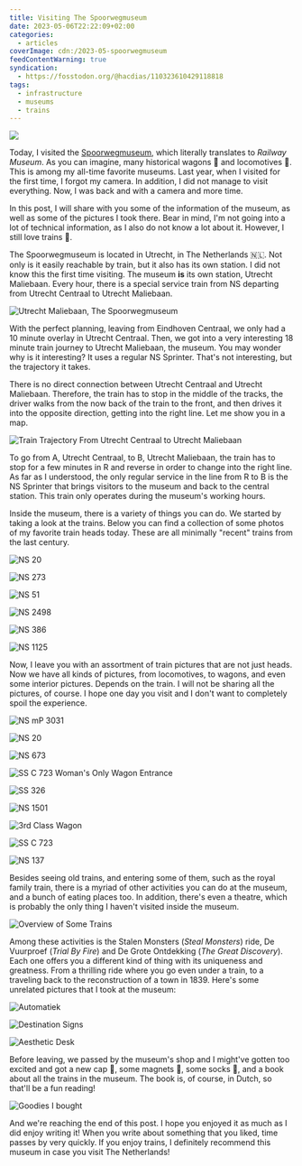 ```yaml
---
title: Visiting The Spoorwegmuseum
date: 2023-05-06T22:22:09+02:00
categories:
  - articles
coverImage: cdn:/2023-05-spoorwegmuseum
feedContentWarning: true
syndication:
  - https://fosstodon.org/@hacdias/110323610429118818
tags:
  - infrastructure
  - museums
  - trains
---
```


<style>
.train-gif {
  margin-top: -1.5rem;
  margin-right: -4rem;
  max-width: 15rem;
}

.train-gif + p {
  margin-top: 2.5rem;
}
</style>

![](https://cdn.hacdias.com/media/2023-05-train.gif?class=pixelated+left+train-gif)

Today, I visited the [Spoorwegmuseum](https://www.spoorwegmuseum.nl/), which literally translates to *Railway Museum*. As you can imagine, many historical wagons 🚃 and locomotives 🚂. This is among my all-time favorite museums. Last year, when I visited for the first time, I forgot my camera. In addition, I did not manage to visit everything. Now, I was back and with a camera and more time.

<!--more-->

<style>
:root,
:root.dark {
  --c-h: 21;
  --c-s: 27%;
  --c-l: 47%;
}

.grid3 {
    grid-template-columns: repeat(3, 1fr);
}
</style>

In this post, I will share with you some of the information of the museum, as well as some of the pictures I took there. Bear in mind, I'm not going into a lot of technical information, as I also do not know a lot about it. However, I still love trains 🚅.

The Spoorwegmuseum is located in Utrecht, in The Netherlands 🇳🇱. Not only is it easily reachable by train, but it also has its own station. I did not know this the first time visiting. The museum **is** its own station, Utrecht Maliebaan. Every hour, there is a special service train from NS departing from Utrecht Centraal to Utrecht Maliebaan.

![Utrecht Maliebaan, The Spoorwegmuseum](cdn:/2023-05-spoorwegmuseum?class=fw)

With the perfect planning, leaving from Eindhoven Centraal, we only had a 10 minute overlay in Utrecht Centraal. Then, we got into a very interesting 18 minute train journey to Utrecht Maliebaan, the museum. You may wonder why is it interesting? It uses a regular NS Sprinter. That's not interesting, but the trajectory it takes.

There is no direct connection between Utrecht Centraal and Utrecht Maliebaan. Therefore, the train has to stop in the middle of the tracks, the driver walks from the now back of the train to the front, and then drives it into the opposite direction, getting into the right line. Let me show you in a map.

![Train Trajectory From Utrecht Centraal to Utrecht Maliebaan](cdn:/2023-05-spoorwegmuseum-train-route?class=fw)

To go from A, Utrecht Centraal, to B, Utrecht Maliebaan, the train has to stop for a few minutes in R and reverse in order to change into the right line. As far as I understood, the only regular service in the line from R to B is the NS Sprinter that brings visitors to the museum and back to the central station. This train only operates during the museum's working hours.

Inside the museum, there is a variety of things you can do. We started by taking a look at the trains. Below you can find a collection of some photos of my favorite train heads today. These are all minimally "recent" trains from the last century.

<div class='fw fg grid3'>

![](cdn:/2023-05-spoorwegmuseum-ns-20 "NS 20")

![](cdn:/2023-05-spoorwegmuseum-ns-273 "NS 273")

![](cdn:/2023-05-spoorwegmuseum-ns-51 "NS 51")

![](cdn:/2023-05-spoorwegmuseum-ns-2498 "NS 2498")

![](cdn:/2023-05-spoorwegmuseum-ns-386 "NS 386")

![](cdn:/2023-05-spoorwegmuseum-ns-1125 "NS 1125")

</div>

Now, I leave you with an assortment of train pictures that are not just heads. Now we have
all kinds of pictures, from locomotives, to wagons, and even some interior pictures. Depends on the train.
I will not be sharing all the pictures, of course. I hope one day you visit and I don't want
to completely spoil the experience.

<div class='fw fg'>

![](cdn:/2023-05-spoorwegmuseum-ns-3031 "NS mP 3031")

![](cdn:/2023-05-spoorwegmuseum-ns-20-side "NS 20")

</div>

![](cdn:/2023-05-spoorwegmuseum-ns-673?class=fw "NS 673")

<div class='fw fg'>

![](cdn:/2023-05-spoorwegmuseum-ss-723-wo "SS C 723 Woman's Only Wagon Entrance")

![](cdn:/2023-05-spoorwegmuseum-ss-326 "SS 326")

</div>

<div class='fw fg'>

![](cdn:/2023-05-spoorwegmuseum-ns-1501 "NS 1501")

![](cdn:/2023-05-spoorwegmuseum-3d-class "3rd Class Wagon")

![](cdn:/2023-05-spoorwegmuseum-ss-723 "SS C 723")

![](cdn:/2023-05-spoorwegmuseum-ns-137 "NS 137")

</div>

Besides seeing old trains, and entering some of them, such as the royal family train, there is a myriad of other activities you can do at the museum, and a bunch of eating places too. In addition, there's even a theatre, which is probably the only thing I haven't visited inside the museum.

![](cdn:/2023-05-spoorwegmuseum-overview?class=fw "Overview of Some Trains")

Among these activities is the Stalen Monsters (*Steal Monsters*) ride, De Vuurproef (*Trial By Fire*) and De Grote Ontdekking (*The Great Discovery*). Each one offers you a different kind of thing with its uniqueness and greatness. From a thrilling ride where you go even under a train, to a traveling back to the reconstruction of a town in 1839. Here's some unrelated pictures that I took at the museum:

<div class='fg fw grid3'>

![](cdn:/2023-05-spoorwegmuseum-automatiek "Automatiek")

![](cdn:/2023-05-spoorwegmuseum-naartoe "Destination Signs")

![](cdn:/2023-05-spoorwegmuseum-desk "Aesthetic Desk")

</div>

Before leaving, we passed by the museum's shop and I might've gotten too excited and got a new cap 🧢, some magnets 🧲, some socks 🧦, and a book about all the trains in the museum. The book is, of course, in Dutch, so that'll be a fun reading!

![](cdn:/2023-05-spoorwegmuseum-goodies?class=fw "Goodies I bought")

And we're reaching the end of this post. I hope you enjoyed it as much as I did enjoy writing it! When you write about something that you liked, time passes by very quickly. If you enjoy trains, I definitely recommend this museum in case you visit The Netherlands!
